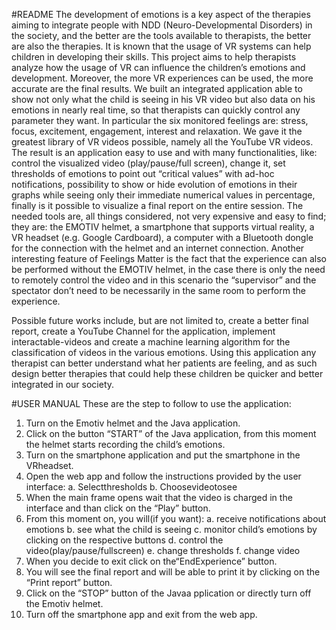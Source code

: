 #README
The development of emotions is a key aspect of the therapies aiming to integrate people with NDD (Neuro-Developmental Disorders) in the society, and the better are the tools available to therapists, the better are also the therapies. It is known that the usage of VR systems can help children in developing their skills. This project aims to help therapists analyze how the usage of VR can influence the children’s emotions and development.
Moreover, the more VR experiences can be used, the more accurate are the final results.
We built an integrated application able to show not only what the child is seeing in his VR video but also data on his emotions in nearly real time, so that therapists can quickly control any parameter they want. In particular the six monitored feelings are: stress, focus, excitement, engagement, interest and relaxation.
We gave it the greatest library of VR videos possible, namely all the YouTube VR videos.
The result is an application easy to use and with many functionalities, like: control the visualized video (play/pause/full screen), change it, set thresholds of emotions to point out “critical values” with ad-hoc notifications, possibility to show or hide evolution of emotions in their graphs while seeing only their immediate numerical values in percentage, finally is it possible to visualize a final report on the entire session.
The needed tools are, all things considered, not very expensive and easy to find; they are: the EMOTIV helmet, a smartphone that supports virtual reality, a VR headset (e.g. Google Cardboard), a computer with a Bluetooth dongle for the connection with the helmet and an internet connection. Another interesting feature of Feelings Matter is the fact that the experience can also be performed without the EMOTIV helmet, in the case there is only the need to remotely control the video and in this scenario the “supervisor” and the spectator don’t need to be necessarily in the same room to perform the experience.

Possible future works include, but are not limited to, create a better final report, create a YouTube Channel for the application, implement interactable-videos and create a machine learning algorithm for the classification of videos in the various emotions.
Using this application any therapist can better understand what her patients are feeling, and as such design better therapies that could help these children be quicker and better integrated in our society.

#USER MANUAL
These are the step to follow to use the application:
1. Turn on the Emotiv helmet and the Java application.
2. Click on the button “START” of the Java application, from this moment the helmet starts recording the child’s emotions.
3. Turn on the smartphone application and put the smartphone in the VRheadset.
4. Open the web app and follow the instructions provided by the user interface:
	a. Selectthresholds
	b. Choosevideotosee
5. When the main frame opens wait that the video is charged in the interface and than click on the “Play” button.
6. From this moment on, you will(if you want):
	a. receive notifications about emotions
	b. see what the child is seeing
	c. monitor child’s emotions by clicking on the respective buttons
	d. control the video(play/pause/fullscreen)
	e. change thresholds
	f. change video
7. When you decide to exit click on the“EndExperience” button.
8. You will see the final report and will be able to print it by clicking on the “Print report” button.
9. Click on the “STOP” button of the Javaa pplication or directly turn off the Emotiv helmet.
10. Turn off the smartphone app and exit from the web app.